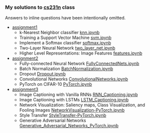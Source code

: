 ### My solutions to [cs231n](https://cs231n.github.io/) class

Answers to inline questions have been intentionally omitted.

- [assignment1](https://cs231n.github.io/assignments2019/assignment1/)
    - k-Nearest Neighbor classifier [knn.ipynb](assignment1/knn.ipynb)
    - Training a Support Vector Machine [svm.ipynb](assignment1/svm.ipynb)
    - Implement a Softmax classifier [softmax.ipynb](assignment1/softmax.ipynb)
    - Two-Layer Neural Network [two_layer_net.ipynb](assignment1/two_layer_net.ipynb)
    - Higher Level Representations: Image Features [features.ipynb](assignment1/features.ipynb)
- [assignment2](https://cs231n.github.io/assignments2019/assignment2/)
    - Fully-connected Neural Network [FullyConnectedNets.ipynb](assignment2/FullyConnectedNets.ipynb)
    - Batch Normalization [BatchNormalization.ipynb](assignment2/BatchNormalization.ipynb)
    - Dropout [Dropout.ipynb](assignment2/Dropout.ipynb)
    - Convolutional Networks [ConvolutionalNetworks.ipynb](assignment2/ConvolutionalNetworks.ipynb)
    - PyTorch on CIFAR-10 [PyTorch.ipynb](assignment2/PyTorch.ipynb)
- [assignment3](https://cs231n.github.io/assignments2019/assignment3/)
    - Image Captioning with Vanilla RNNs [RNN_Captioning.ipynb](assignment3/RNN_Captioning.ipynb)
    - Image Captioning with LSTMs [LSTM_Captioning.ipynb](assignment3/LSTM_Captioning.ipynb)
    - Network Visualization: Saliency maps, Class Visualization, and Fooling Images [NetworkVisualization-PyTorch.ipynb](assignment3/NetworkVisualization-PyTorch.ipynb)
    - Style Transfer [StyleTransfer-PyTorch.ipynb](assignment3/StyleTransfer-PyTorch.ipynb)
    - Generative Adversarial Networks [Generative_Adversarial_Networks_PyTorch.ipynb](assignment3/Generative_Adversarial_Networks_PyTorch.ipynb)